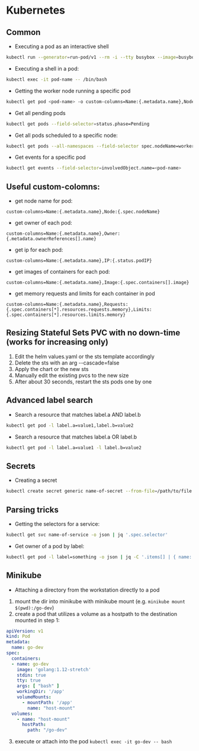 # Kubernetes

## Common

* Executing a pod as an interactive shell

```bash
kubectl run --generator=run-pod/v1 --rm -i --tty busybox --image=busybox -- sh
```

* Executing a shell in a pod:

```bash
kubectl exec -it pod-name -- /bin/bash
```

* Getting the worker node running a specific pod

```bash
kubectl get pod <pod-name> -o custom-columns=Name:{.metadata.name},Node:{.spec.nodeName}
```

* Get all pending pods

```bash
kubectl get pods --field-selector=status.phase=Pending
```

* Get all pods scheduled to a specific node:

```bash
kubectl get pods --all-namespaces --field-selector spec.nodeName=worker1
```

* Get events for a specific pod

```bash
kubectl get events --field-selector=involvedObject.name=<pod-name>
```

## Useful custom-colomns:

* get node name for pod:

```
custom-columns=Name:{.metadata.name},Node:{.spec.nodeName}
```

* get owner of each pod:
```
custom-columns=Name:{.metadata.name},Owner:{.metadata.ownerReferences[].name}
```

* get ip for each pod:
```
custom-columns=Name:{.metadata.name},IP:{.status.podIP}
```

* get images of containers for each pod:
```
custom-columns=Name:{.metadata.name},Image:{.spec.containers[].image}
```

* get memory requests and limits for each container in pod

```
custom-columns=Name:{.metadata.name},Requests:{.spec.containers[*].resources.requests.memory},Limits:{.spec.containers[*].resources.limits.memory}
```

## Resizing Stateful Sets PVC with no down-time (works for increasing only)

 1. Edit the helm values.yaml or the sts template accordingly
 2. Delete the sts with an arg --cascade=false
 3. Apply the chart or the new sts
 4. Manually edit the existing pvcs to the new size
 5. After about 30 seconds, restart the sts pods one by one

## Advanced label search

* Search a resource that matches label.a AND label.b

```bash
kubectl get pod -l label.a=value1,label.b=value2
```

* Search a resource that matches label.a OR label.b

```bash
kubectl get pod -l label.a=value1 -l label.b=value2
```

## Secrets

* Creating a secret

```bash
kubectl create secret generic name-of-secret --from-file=/path/to/file
```

## Parsing tricks

* Getting the selectors for a service:

```bash
kubectl get svc name-of-service -o json | jq '.spec.selector'
```

* Get owner of a pod by label:

```bash
kubectl get pod -l label=something -o json | jq -C '.items[] | { name: .metadata.name, owner: { kind: .metadata.ownerReferences[].kind, name: .metadata.ownerReferences[].name } } '
```

## Minikube

* Attaching a directory from the workstation directly to a pod

1. mount the dir into minikube with minikube mount (e.g. `minikube mount $(pwd):/go-dev`)
2. create a pod that utilizes a volume as a hostpath to the destination mounted in step 1:

```yaml
apiVersion: v1
kind: Pod
metadata:
  name: go-dev
spec:
  containers:
  - name: go-dev
    image: 'golang:1.12-stretch'
    stdin: true
    tty: true
    args: [ "bash" ]
    workingDir: '/app'
    volumeMounts:
      - mountPath: '/app'
        name: "host-mount"
  volumes:
    - name: "host-mount"
      hostPath:
        path: "/go-dev"
```
3. execute or attach into the pod `kubectl exec -it go-dev -- bash`
